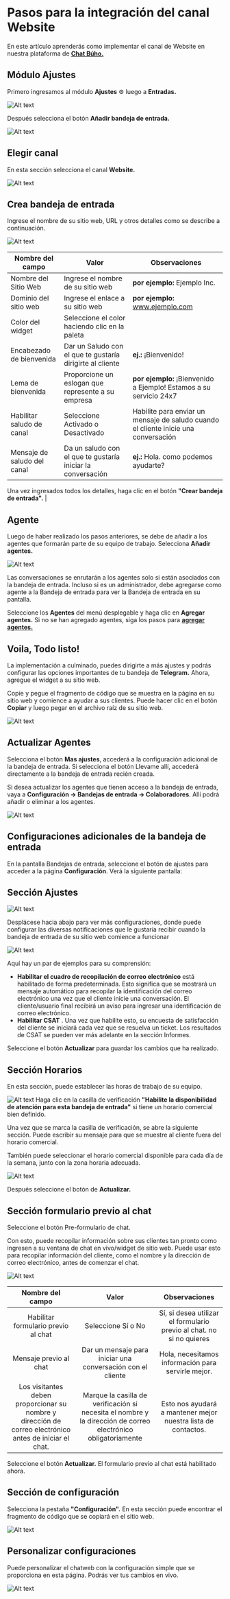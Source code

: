 # Pasos para la integración del canal Website
En este artículo aprenderás como implementar el canal de Website en nuestra plataforma de **[Chat Búho.](#)**

## Módulo Ajustes
Primero ingresamos al módulo **Ajustes** ⚙️ luego a **Entradas.**

![Alt text](img/Website-01.jpg)

Después selecciona el botón **Añadir bandeja de entrada.**

![Alt text](img/Website-02.png)

## Elegir canal
En esta sección selecciona el canal **Website.**

![Alt text](img/Website-03.jpg)

## Crea bandeja de entrada
Ingrese el nombre de su sitio web, URL y otros detalles como se describe a continuación.

![Alt text](img/Telegram_04.png)

| Nombre del campo            	| Valor                                                       	| Observaciones                                                                       	|
|-----------------------------	|-------------------------------------------------------------	|-------------------------------------------------------------------------------------	|
| Nombre del Sitio Web        	| Ingrese el nombre de su sitio web                           	| **por ejemplo:** Ejemplo Inc.                                                           	|
| Dominio del sitio web       	| Ingrese el enlace a su sitio web                            	| **por ejemplo:** www.ejemplo.com                                                        	|
| Color del widget            	| Seleccione el color haciendo clic en la paleta              	|                                                                                     	|
| Encabezado de bienvenida    	| Dar un Saludo con el que te gustaría dirigirte al cliente   	| **ej.:** ¡Bienvenido!                                                                   	|
| Lema de bienvenida          	| Proporcione un eslogan que represente a su empresa          	| **por ejemplo:** ¡Bienvenido a Ejemplo! Estamos a su servicio 24x7                      	|
| Habilitar saludo de canal   	| Seleccione Activado o Desactivado                           	| Habilite para enviar un mensaje de saludo cuando el cliente inicie una conversación 	|
| Mensaje de saludo del canal 	| Da un saludo con el que te gustaría iniciar la conversación 	| **ej.:** Hola. como podemos ayudarte?     

Una vez ingresados ​​todos los detalles, haga clic en el botón **"Crear bandeja de entrada".**
                                              	|
## Agente
Luego de haber realizado los pasos anteriores, se debe de añadir a los agentes que formarán parte de su equipo de trabajo. Selecciona **Añadir agentes.**

![Alt text](img/Website-05.png)

Las conversaciones se enrutarán a los agentes solo si están asociados con la bandeja de entrada. Incluso si es un administrador, debe agregarse como agente a la Bandeja de entrada para ver la Bandeja de entrada en su pantalla.

Seleccione los **Agentes** del menú desplegable y haga clic en **Agregar agentes.** Si no se han agregado agentes, siga los pasos para  **[agregar agentes.](#)**


## Voila, Todo listo!
La implementación a culminado, puedes dirigirte a más ajustes y podrás configurar las opciones importantes de tu bandeja de **Telegram.** Ahora, agregue el widget a su sitio web.

Copie y pegue el fragmento de código que se muestra en la página en su sitio web y comience a ayudar a sus clientes. Puede hacer clic en el botón **Copiar**  y luego pegar en el archivo raíz  de su sitio web.

![Alt text](img/Website-06.jpg)

## Actualizar Agentes
Selecciona el botón **Mas ajustes**, accederá a la configuración adicional de la bandeja de entrada. Si selecciona el botón Llevame allí, accederá directamente a la bandeja de entrada recién creada.

Si desea actualizar los agentes que tienen acceso a la bandeja de entrada, vaya a **Configuración → Bandejas de entrada → Colaboradores**. Allí podrá añadir o eliminar a los agentes.

![Alt text](img/Website-07.png)

## Configuraciones adicionales de la bandeja de entrada
En la pantalla Bandejas de entrada, seleccione el botón de ajustes para acceder a la página **Configuración**. Verá la siguiente pantalla:

## Sección Ajustes

![Alt text](img/Telegram_08.jpg)

Desplácese hacia abajo para ver más configuraciones, donde puede configurar las diversas notificaciones que le gustaría recibir cuando la bandeja de entrada de su sitio web comience a funcionar

![Alt text](img/Website-09.png)

Aquí hay un par de ejemplos para su comprensión:

* **Habilitar el cuadro de recopilación de correo electrónico** está habilitado de forma predeterminada. Esto significa que se mostrará un mensaje automático para recopilar la identificación del correo electrónico una vez que el cliente inicie una conversación. El cliente/usuario final recibirá un aviso para ingresar una identificación de correo electrónico.
* **Habilitar CSAT** . Una vez que habilite esto, su encuesta de satisfacción del cliente se iniciará cada vez que se resuelva un ticket. Los resultados de CSAT se pueden ver más adelante en la sección Informes.
  
Seleccione el botón **Actualizar** para guardar los cambios que ha realizado.

## Sección Horarios
En esta sección, puede establecer las horas de trabajo de su equipo.

![Alt text](img/Website-10.png)
Haga clic en la casilla de verificación **"Habilite la disponibilidad de atención para esta bandeja de entrada"** si tiene un horario comercial bien definido.

Una vez que se marca la casilla de verificación, se abre la siguiente sección. Puede escribir su mensaje para que se muestre al cliente fuera del horario comercial.

También puede seleccionar el horario comercial disponible para cada día de la semana, junto con la zona horaria adecuada.

![Alt text](img/Website-11.png)

Después seleccione el botón de **Actualizar.**

## Sección formulario previo al chat
Seleccione el botón Pre-formulario de chat.

Con esto, puede recopilar información sobre sus clientes tan pronto como ingresen a su ventana de chat en vivo/widget de sitio web. Puede usar esto para recopilar información del cliente, como el nombre y la dirección de correo electrónico, antes de comenzar el chat.

![Alt text](img/Website-12.png)


|                                             Nombre del campo                                            	|                                                     Valor                                                     	|                             Observaciones                            	|
|:-------------------------------------------------------------------------------------------------------:	|:-------------------------------------------------------------------------------------------------------------:	|:--------------------------------------------------------------------:	|
| Habilitar formulario previo al chat                                                                     	| Seleccione Sí o No                                                                                            	| Sí, si desea utilizar el formulario previo al chat. no si no quieres 	|
| Mensaje previo al chat                                                                                  	| Dar un mensaje para iniciar una conversación con el cliente                                                   	| Hola, necesitamos información para servirle mejor.                   	|
| Los visitantes deben proporcionar su nombre y dirección de correo electrónico antes de iniciar el chat. 	| Marque la casilla de verificación si necesita el nombre y la dirección de correo electrónico obligatoriamente 	| Esto nos ayudará a mantener mejor nuestra lista de contactos.        	|


Seleccione el botón **Actualizar.** El formulario previo al chat está habilitado ahora.

## Sección de configuración
Selecciona la pestaña **"Configuración".** En esta sección puede encontrar el fragmento de código que se copiará en el sitio web.

![Alt text](img/Website-13.png)

## Personalizar configuraciones
Puede personalizar el chatweb con la configuración simple que se proporciona en esta página. Podrás ver tus cambios en vivo.

![Alt text](img/Website-14.png)
